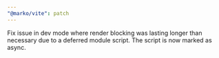```yaml
---
"@marko/vite": patch
---
```


Fix issue in dev mode where render blocking was lasting longer than necessary due to a deferred module script. The script is now marked as async.
